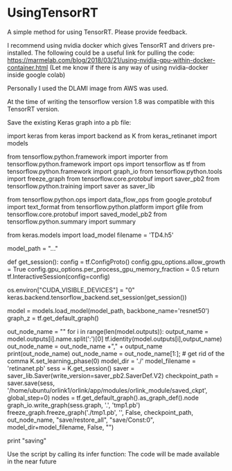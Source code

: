 # UsingTensorRT
A simple method for using TensorRT. Please provide feedback.

I recommend using nvidia docker which gives TensorRT and drivers pre-installed. The following could be a useful link for pulling the code:
https://marmelab.com/blog/2018/03/21/using-nvidia-gpu-within-docker-container.html
(Let me know if there is any way of using nvidia-docker inside google colab)

Personally I used the DLAMI image from AWS was used. 

At the time of writing the tensorflow version 1.8 was compatible with this TensorRT version.

Save the existing Keras graph into a pb file:

import keras
from keras import backend as K
from keras_retinanet import models

from tensorflow.python.framework import importer
from tensorflow.python.framework import ops
import tensorflow as tf
from tensorflow.python.framework import graph_io
from tensorflow.python.tools import freeze_graph
from tensorflow.core.protobuf import saver_pb2
from tensorflow.python.training import saver as saver_lib


from tensorflow.python.ops import data_flow_ops
from google.protobuf import text_format
from tensorflow.python.platform import gfile
from tensorflow.core.protobuf import saved_model_pb2
from tensorflow.python.summary import summary

from keras.models import load_model
filename = 'TD4.h5'



model_path = "..."

def get_session():
    config = tf.ConfigProto()
    config.gpu_options.allow_growth = True
    config.gpu_options.per_process_gpu_memory_fraction = 0.5
    return tf.InteractiveSession(config=config)


os.environ["CUDA_VISIBLE_DEVICES"] = "0"
keras.backend.tensorflow_backend.set_session(get_session())



model = models.load_model(model_path, backbone_name='resnet50')
graph_z = tf.get_default_graph()


out_node_name = ""
for i in range(len(model.outputs)):
    output_name = model.outputs[i].name.split(':')[0]
    tf.identity(model.outputs[i],output_name)
    out_node_name = out_node_name +"," + output_name
    print(out_node_name)
out_node_name = out_node_name[1:]; # get rid of the comma
K.set_learning_phase(0)
model_dir = './'
model_filename = 'retinanet.pb'
sess = K.get_session()
saver = saver_lib.Saver(write_version=saver_pb2.SaverDef.V2)
checkpoint_path = saver.save(sess, '/home/ubuntu/orlink1/orlink/app/modules/orlink_module/saved_ckpt', global_step=0)
nodes = tf.get_default_graph().as_graph_def().node
graph_io.write_graph(sess.graph, '.', 'tmp1.pb')
freeze_graph.freeze_graph('./tmp1.pb', '',
                          	False, checkpoint_path, out_node_name,
                          	"save/restore_all", "save/Const:0",
                          	model_dir+model_filename, False, "")

print "saving"


Use the script by calling its infer function:
The code will be made available in the near future

